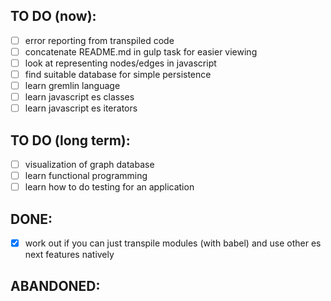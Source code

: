 TO DO (now):
------------
- [ ] error reporting from transpiled code
- [ ] concatenate README.md in gulp task for easier viewing
- [ ] look at representing nodes/edges in javascript
- [ ] find suitable database for simple persistence
- [ ] learn gremlin language
- [ ] learn javascript es classes
- [ ] learn javascript es iterators

TO DO (long term):
------------------
- [ ] visualization of graph database
- [ ] learn functional programming
- [ ] learn how to do testing for an application

DONE:
-----
- [x] work out if you can just transpile modules (with babel) and use other es next features natively

ABANDONED:
----------

